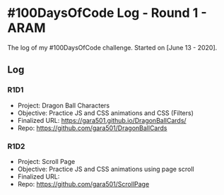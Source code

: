 # #100DaysOfCode Log - Round 1 - ARAM

The log of my #100DaysOfCode challenge. Started on [June 13 - 2020].

## Log

### R1D1 
- Project: Dragon Ball Characters
- Objective: Practice JS and CSS animations and CSS (Filters)
- Finalized URL: https://gara501.github.io/DragonBallCards/
- Repo: https://github.com/gara501/DragonBallCards

### R1D2
- Project: Scroll Page
- Objective: Practice JS and CSS animations using page scroll
- Finalized URL: 
- Repo: https://github.com/gara501/ScrollPage
